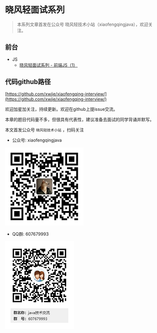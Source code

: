 # 晓风轻面试系列

> 本系列文章首发在公众号 晓风轻技术小站（xiaofengqingjava），欢迎关注。


## 前台

- JS
	- [晓风轻面试系列  - 前端JS（1）](doc/)



## 代码github路径

[https://github.com/xwjie/xiaofengqing-interview/](https://github.com/xwjie/xiaofengqing-interview/)

欢迎加星加关注，持续更新。欢迎在github上提issue交流。

本章的题目代码量不多，但很具有代表性，建议准备去面试的同学背诵并默写。

本文首发公众号 `晓风轻技术小站` ，扫码关注

- 公众号: xiaofengqingjava

![晓风轻技术小站](doc/xiaofengqingjava.jpg)

- QQ群: 607679993

![晓风轻技术小站](doc/qq.png)
